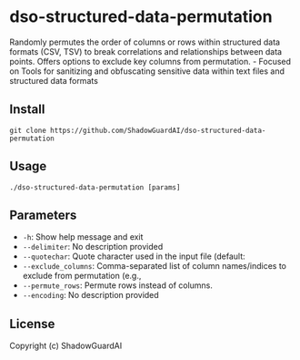 # dso-structured-data-permutation
Randomly permutes the order of columns or rows within structured data formats (CSV, TSV) to break correlations and relationships between data points. Offers options to exclude key columns from permutation. - Focused on Tools for sanitizing and obfuscating sensitive data within text files and structured data formats

## Install
`git clone https://github.com/ShadowGuardAI/dso-structured-data-permutation`

## Usage
`./dso-structured-data-permutation [params]`

## Parameters
- `-h`: Show help message and exit
- `--delimiter`: No description provided
- `--quotechar`: Quote character used in the input file (default: 
- `--exclude_columns`: Comma-separated list of column names/indices to exclude from permutation (e.g., 
- `--permute_rows`: Permute rows instead of columns.
- `--encoding`: No description provided

## License
Copyright (c) ShadowGuardAI
